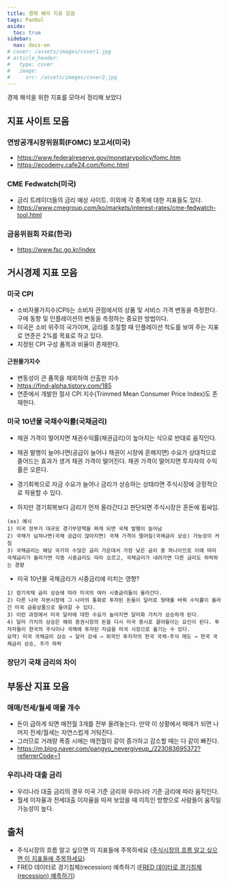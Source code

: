 ```yaml
---
title: 경제 해석 지표 모음
tags: Panbul
aside:
  toc: true
sidebar:
  nav: docs-en
# cover: /assets/images/cover1.jpg
# article_header:
#   type: cover
#   image:
#     src: /assets/images/cover2.jpg
---
```


경제 해석을 위한 지표를 모아서 정리해 보았다

<!-- more -->

## 지표 사이트 모음
### 연방공개시장위원회(FOMC) 보고서(미국)
- https://www.federalreserve.gov/monetarypolicy/fomc.htm
-  https://ecodemy.cafe24.com/fomc.html

### CME Fedwatch(미국)
- 금리 트레이더들의 금리 예상 사이트. 이외에 각 종목에 대한 지표들도 있다.
- https://www.cmegroup.com/ko/markets/interest-rates/cme-fedwatch-tool.html

### 금융위원회 자료(한국)
- https://www.fsc.go.kr/index

## 거시경제 지표 모음
### 미국 CPI
- 소비자물가지수(CPI)는 소비자 관점에서의 상품 및 서비스 가격 변동을 측정한다. 구매 동향 및 인플레이션의 변동을 측정하는 중요한 방법이다.
- 미국은 소비 위주의 국가이며, 금리를 조절할 때 인플레이션 척도를 보여 주는 지표로 연준은 2%를 목표로 하고 있다.
- 지정된 CPI 구성 품목과 비율이 존재한다.

#### 근원물가지수
- 변동성이 큰 품목을 제외하여 산출한 지수
- https://find-alpha.tistory.com/185
- 연준에서 개발한 절사 CPI 지수(Trimmed Mean Consumer Price Index)도 존재한다.

### 미국 10년물 국채수익률(국채금리)
- 채권 가격이 떨어지면 채권수익률(채권금리)이 높아지는 식으로 반대로 움직인다.

- 채권 발행이 늘어나면(공급이 늘어나 채권이 시장에 흔해지면) 수요가 상대적으로 줄어드는 효과가 생겨 채권 가격이 떨어진다. 채권 가격이 떨어지면 투자자의 수익률은 오른다.

- 경기회복으로 자금 수요가 늘어나 금리가 상승하는 상태라면 주식시장에 긍정적으로 작용할 수 있다.

- 하지만 경기회복보다 금리가 먼저 올라간다고 판단되면 주식시장은 혼돈에 휩싸임.

```
(ex) 예시
1) 미국 정부가 대규모 경기부양책을 펴게 되면 국채 발행이 늘어남
2) 국채가 넘쳐나면(국채 공급이 많아지면) 국채 가격이 떨어질(국채금리 상승) 가능성이 커짐
3) 국채금리는 해당 국가의 수많은 금리 가운데서 가장 낮은 금리 중 하나이므로 이에 따라 국채금리가 올라가면 각종 시중금리도 따라 오르고, 국채금리가 내려가면 다른 금리도 하락하는 경향
```


- 미국 10년물 국채금리가 시중금리에 미치는 영향?

```
1) 장기국채 금리 상승에 따라 미국의 여러 시중금리들이 올라간다.
2) 다른 나라 자본시장에 그 나라의 통화로 투자된 돈들이 달러로 형태를 바꿔 수익률이 올라간 미국 금융상품으로 들어갈 수 있다.
3) 이런 과정에서 미국 달러에 대한 수요가 높아지면 달러화 가치가 상승하게 된다.
4) 달러 가치의 상승은 해외 증권시장의 돈을 다시 미국 증시로 끌어들이는 요인이 된다. 투자자들이 한국의 주식이나 국채에 투자된 자금을 미국 시장으로 옮기는 수 있다.
요약) 미국 국채금리 상승 → 달러 강세 → 외국인 투자자의 한국 국채·주식 매도 → 한국 국채금리 상승, 주가 하락
```

### 장단기 국채 금리의 차이



## 부동산 지표 모음
### 매매/전세/월세 매물 개수
- 돈이 급하게 되면 매전월 3개를 전부 올려놓는다. 만약 이 상황에서 매매가 되면 나머지 전세/월세는 자연스럽게 거둬진다.
- 그러므로 거래량 폭증 시에는 매전월이 같이 증가하고 감소할 때는 다 같이 빠진다.
-  https://m.blog.naver.com/pangyo_nevergiveup_/223083695372?referrerCode=1

### 우리나라 대출 금리
- 우리나라 대출 금리의 경우 미국 기준 금리와 우리나라 기준 금리에 따라 움직인다.
- 월세 이자율과 전세대출 이자율을 따져 보았을 때 이득인 방향으로 사람들이 움직일 가능성이 높다.

## 출처
- 주식시장의 흐름 알고 싶으면 이 지표들에 주목하세요 ([주식시장의 흐름 알고 싶으면 이 지표들에 주목하세요](https://www.sisain.co.kr/news/articleView.html?idxno=44274))
- FRED 데이터로 경기침체(recession) 예측하기 ([FRED 데이터로 경기침체(recession) 예측하기](https://psystat.tistory.com/164))
